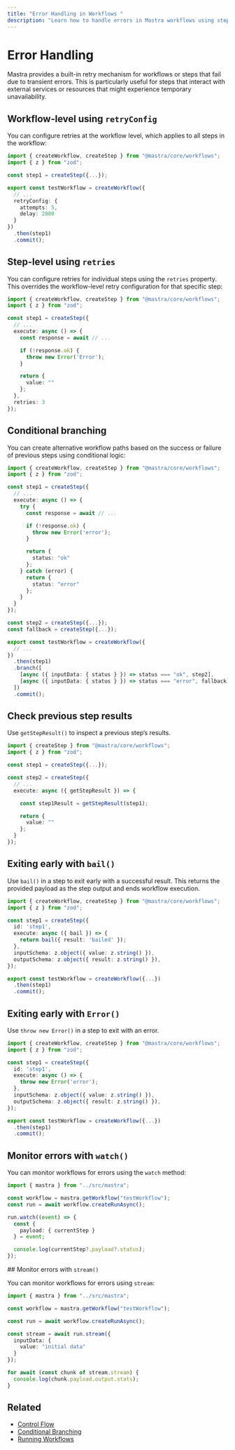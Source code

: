 ```yaml
---
title: "Error Handling in Workflows "
description: "Learn how to handle errors in Mastra workflows using step retries, conditional branching, and monitoring."
---
```


# Error Handling

Mastra provides a built-in retry mechanism for workflows or steps that fail due to transient errors. This is particularly useful for steps that interact with external services or resources that might experience temporary unavailability.

## Workflow-level using `retryConfig`

You can configure retries at the workflow level, which applies to all steps in the workflow:

```typescript {8-11} filename="src/mastra/workflows/test-workflow.ts" showLineNumbers copy
import { createWorkflow, createStep } from "@mastra/core/workflows";
import { z } from "zod";

const step1 = createStep({...});

export const testWorkflow = createWorkflow({
  // ...
  retryConfig: {
    attempts: 5,
    delay: 2000
  }
})
  .then(step1)
  .commit();
```

## Step-level using `retries`

You can configure retries for individual steps using the `retries` property. This overrides the workflow-level retry configuration for that specific step:

```typescript {17} filename="src/mastra/workflows/test-workflow.ts" showLineNumbers copy
import { createWorkflow, createStep } from "@mastra/core/workflows";
import { z } from "zod";

const step1 = createStep({
  // ...
  execute: async () => {
    const response = await // ...

    if (!response.ok) {
      throw new Error('Error');
    }

    return {
      value: ""
    };
  },
  retries: 3
});
```

## Conditional branching

You can create alternative workflow paths based on the success or failure of previous steps using conditional logic:

```typescript {15,19,33-34} filename="src/mastra/workflows/test-workflow.ts" showLineNumbers copy
import { createWorkflow, createStep } from "@mastra/core/workflows";
import { z } from "zod";

const step1 = createStep({
  // ...
  execute: async () => {
    try {
      const response = await // ...

      if (!response.ok) {
        throw new Error('error');
      }

      return {
        status: "ok"
      };
    } catch (error) {
      return {
        status: "error"
      };
    }
  }
});

const step2 = createStep({...});
const fallback = createStep({...});

export const testWorkflow = createWorkflow({
  // ...
})
  .then(step1)
  .branch([
    [async ({ inputData: { status } }) => status === "ok", step2],
    [async ({ inputData: { status } }) => status === "error", fallback]
  ])
  .commit();
```

## Check previous step results

Use `getStepResult()` to inspect a previous step’s results.

```typescript {10} filename="src/mastra/workflows/test-workflow.ts" showLineNumbers copy
import { createStep } from "@mastra/core/workflows";
import { z } from "zod";

const step1 = createStep({...});

const step2 = createStep({
  // ...
  execute: async ({ getStepResult }) => {

    const step1Result = getStepResult(step1);

    return {
      value: ""
    };
  }
});
```

## Exiting early with `bail()`

Use `bail()` in a step to exit early with a successful result. This returns the provided payload as the step output and ends workflow execution.

```typescript {7} filename="src/mastra/workflows/test-workflow.ts" showLineNumbers copy
import { createWorkflow, createStep } from "@mastra/core/workflows";
import { z } from "zod";

const step1 = createStep({
  id: 'step1',
  execute: async ({ bail }) => {
    return bail({ result: 'bailed' });
  },
  inputSchema: z.object({ value: z.string() }),
  outputSchema: z.object({ result: z.string() }),
});

export const testWorkflow = createWorkflow({...})
  .then(step1)
  .commit();
```

## Exiting early with `Error()`

Use `throw new Error()` in a step to exit with an error.

```typescript {7} filename="src/mastra/workflows/test-workflow.ts" showLineNumbers copy
import { createWorkflow, createStep } from "@mastra/core/workflows";
import { z } from "zod";

const step1 = createStep({
  id: 'step1',
  execute: async () => {
    throw new Error('error');
  },
  inputSchema: z.object({ value: z.string() }),
  outputSchema: z.object({ result: z.string() }),
});

export const testWorkflow = createWorkflow({...})
  .then(step1)
  .commit();
```

## Monitor errors with `watch()`

You can monitor workflows for errors using the `watch` method:

```typescript {11} filename="src/test-workflow.ts" showLineNumbers copy
import { mastra } from "../src/mastra";

const workflow = mastra.getWorkflow("testWorkflow");
const run = await workflow.createRunAsync();

run.watch((event) => {
  const {
    payload: { currentStep }
  } = event;

  console.log(currentStep?.payload?.status);
});

```

## Monitor errors with `stream()`

You can monitor workflows for errors using `stream`:

```typescript {11} filename="src/test-workflow.ts" showLineNumbers copy
import { mastra } from "../src/mastra";

const workflow = mastra.getWorkflow("testWorkflow");

const run = await workflow.createRunAsync();

const stream = await run.stream({
  inputData: {
    value: "initial data"
  }
});

for await (const chunk of stream.stream) {
  console.log(chunk.payload.output.stats);
}

```

## Related

- [Control Flow](./control-flow.md)
- [Conditional Branching](./control-flow.mdx#conditional-logic-with-branch)
- [Running Workflows](../../examples/workflows/running-workflows.md)
